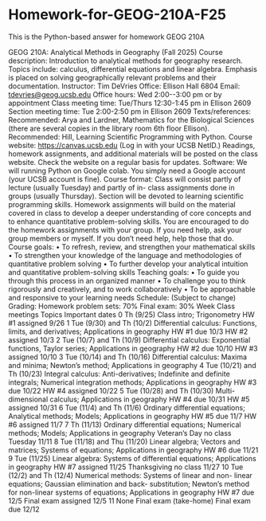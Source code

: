 # Homework-for-GEOG-210A-F25
This is the Python-based answer for homework GEOG 210A

GEOG 210A: Analytical Methods in Geography (Fall 2025)
Course description: Introduction to analytical methods for geography research. Topics
include: calculus, differential equations and linear algebra. Emphasis is placed on
solving geographically relevant problems and their documentation.
Instructor: Tim DeVries
Office: Ellison Hall 6804
Email: tdevries@geog.ucsb.edu
Office hours: Wed 2:00--3:00 pm or by appointment
Class meeting time: Tue/Thurs 12:30-1:45 pm in Ellison 2609
Section meeting time: Tue 2:00-2:50 pm in Ellison 2609
Texts/references:
Recommended: Arya and Lardner, Mathematics for the Biological Sciences (there are
several copies in the library room 6th floor Ellison).
Recommended: Hill, Learning Scientific Programming with Python.
Course website: https://canvas.ucsb.edu (Log in with your UCSB NetID.)
Readings, homework assignments, and additional materials will be posted on the class
website. Check the website on a regular basis for updates.
Software: We will running Python on Google colab. You simply need a Google
account (your UCSB account is fine).
Course format: Class will consist partly of lecture (usually Tuesday) and partly of in-
class assignments done in groups (usually Thursday). Section will be devoted to
learning scientific programming skills. Homework assignments will build on the material
covered in class to develop a deeper understanding of core concepts and to enhance
quantitative problem-solving skills. You are encouraged to do the homework
assignments with your group. If you need help, ask your group members or myself. If
you don’t need help, help those that do.
Course goals:
• To refresh, review, and strengthen your mathematical skills
• To strengthen your knowledge of the language and methodologies of quantitative
problem solving
• To further develop your analytical intuition and quantitative problem-solving skills
Teaching goals:
• To guide you through this process in an organized manner
• To challenge you to think rigorously and creatively, and to work collaboratively
• To be approachable and responsive to your learning needs
Schedule: (Subject to change)
Grading:
Homework problem sets: 70%
Final exam: 30%
Week Class meetings Topics Important dates
0 Th (9/25) Class intro; Trigonometry HW #1 assigned 9/26
1 Tue (9/30) and
Th (10/2)
Differential calculus: Functions, limits, and
derivatives; Applications in geography
HW #1 due 10/3
HW #2 assigned 10/3
2 Tue (10/7) and
Th (10/9)
Differential calculus: Exponential functions,
Taylor series; Applications in geography
HW #2 due 10/10
HW #3 assigned 10/10
3 Tue (10/14) and
Th (10/16)
Differential calculus: Maxima and minima;
Newton’s method; Applications in geography
4 Tue (10/21) and
Th (10/23)
Integral calculus: Anti-derivatives; Indefinite and
definite integrals; Numerical integration methods;
Applications in geography
HW #3 due 10/22
HW #4 assigned 10/22
5 Tue (10/28) and
Th (10/30)
Multi-dimensional calculus; Applications in
geography
HW #4 due 10/31
HW #5 assigned 10/31
6 Tue (11/4) and
Th (11/6)
Ordinary differential equations; Analytical
methods; Models; Applications in geography
HW #5 due 11/7
HW #6 assigned 11/7
7 Th (11/13) Ordinary differential equations; Numerical
methods; Models; Applications in geography
Veteran’s Day no class
Tuesday 11/11
8 Tue (11/18) and
Thu (11/20)
Linear algebra; Vectors and matrices; Systems of
equations; Applications in geography
HW #6 due 11/21
9 Tue (11/25) Linear algebra: Systems of differential equations;
Applications in geography
HW #7 assigned 11/25
Thanksgiving no class
11/27
10 Tue (12/2) and
Th (12/4)
Numerical methods: Systems of linear and non-
linear equations; Gaussian elimination and back-
substitution; Newton’s method for non-linear
systems of equations; Applications in geography
HW #7 due 12/5
Final exam assigned
12/5
11 None Final exam (take-home) Final exam due 12/12
